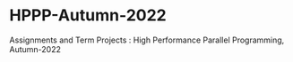 # HPPP-Autumn-2022
Assignments and Term Projects : High Performance Parallel Programming, Autumn-2022
